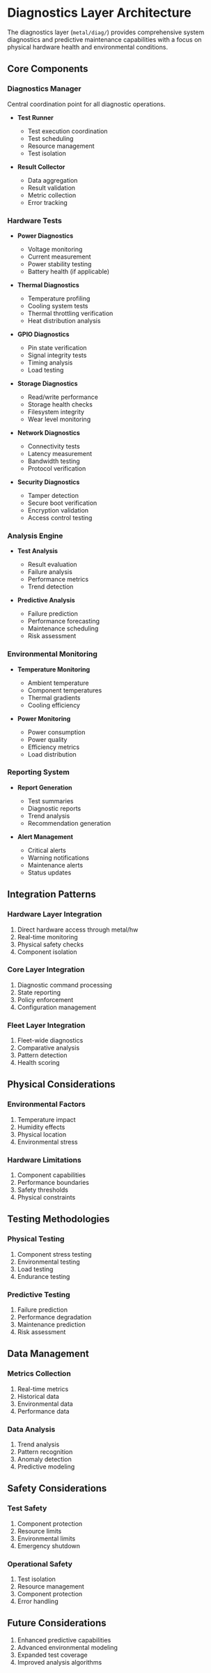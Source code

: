 # Diagnostics Layer Architecture

The diagnostics layer (`metal/diag/`) provides comprehensive system diagnostics and predictive maintenance capabilities with a focus on physical hardware health and environmental conditions.

## Core Components

### Diagnostics Manager
Central coordination point for all diagnostic operations.

- **Test Runner**
  - Test execution coordination
  - Test scheduling
  - Resource management
  - Test isolation

- **Result Collector**
  - Data aggregation
  - Result validation
  - Metric collection
  - Error tracking

### Hardware Tests

- **Power Diagnostics**
  - Voltage monitoring
  - Current measurement
  - Power stability testing
  - Battery health (if applicable)

- **Thermal Diagnostics**
  - Temperature profiling
  - Cooling system tests
  - Thermal throttling verification
  - Heat distribution analysis

- **GPIO Diagnostics**
  - Pin state verification
  - Signal integrity tests
  - Timing analysis
  - Load testing

- **Storage Diagnostics**
  - Read/write performance
  - Storage health checks
  - Filesystem integrity
  - Wear level monitoring

- **Network Diagnostics**
  - Connectivity tests
  - Latency measurement
  - Bandwidth testing
  - Protocol verification

- **Security Diagnostics**
  - Tamper detection
  - Secure boot verification
  - Encryption validation
  - Access control testing

### Analysis Engine

- **Test Analysis**
  - Result evaluation
  - Failure analysis
  - Performance metrics
  - Trend detection

- **Predictive Analysis**
  - Failure prediction
  - Performance forecasting
  - Maintenance scheduling
  - Risk assessment

### Environmental Monitoring

- **Temperature Monitoring**
  - Ambient temperature
  - Component temperatures
  - Thermal gradients
  - Cooling efficiency

- **Power Monitoring**
  - Power consumption
  - Power quality
  - Efficiency metrics
  - Load distribution

### Reporting System

- **Report Generation**
  - Test summaries
  - Diagnostic reports
  - Trend analysis
  - Recommendation generation

- **Alert Management**
  - Critical alerts
  - Warning notifications
  - Maintenance alerts
  - Status updates

## Integration Patterns

### Hardware Layer Integration
1. Direct hardware access through metal/hw
2. Real-time monitoring
3. Physical safety checks
4. Component isolation

### Core Layer Integration
1. Diagnostic command processing
2. State reporting
3. Policy enforcement
4. Configuration management

### Fleet Layer Integration
1. Fleet-wide diagnostics
2. Comparative analysis
3. Pattern detection
4. Health scoring

## Physical Considerations

### Environmental Factors
1. Temperature impact
2. Humidity effects
3. Physical location
4. Environmental stress

### Hardware Limitations
1. Component capabilities
2. Performance boundaries
3. Safety thresholds
4. Physical constraints

## Testing Methodologies

### Physical Testing
1. Component stress testing
2. Environmental testing
3. Load testing
4. Endurance testing

### Predictive Testing
1. Failure prediction
2. Performance degradation
3. Maintenance prediction
4. Risk assessment

## Data Management

### Metrics Collection
1. Real-time metrics
2. Historical data
3. Environmental data
4. Performance data

### Data Analysis
1. Trend analysis
2. Pattern recognition
3. Anomaly detection
4. Predictive modeling

## Safety Considerations

### Test Safety
1. Component protection
2. Resource limits
3. Environmental limits
4. Emergency shutdown

### Operational Safety
1. Test isolation
2. Resource management
3. Component protection
4. Error handling

## Future Considerations

1. Enhanced predictive capabilities
2. Advanced environmental modeling
3. Expanded test coverage
4. Improved analysis algorithms